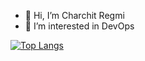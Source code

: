 - 👋 Hi, I’m Charchit Regmi
- 👀 I’m interested in DevOps

[![Top Langs](https://github-readme-stats.vercel.app/api/top-langs/?username=charchit14&layout=donut)](https://github.com/charchit14/github-readme-stats)




<!---
charchit14/charchit14 is a ✨ special ✨ repository because its `README.md` (this file) appears on your GitHub profile.

You can click the Preview link to take a look at your changes.

&nbsp;&nbsp;&nbsp;&nbsp;&nbsp;&nbsp;&nbsp;

[![GitHub Streak](https://github-readme-streak-stats.herokuapp.com/?user=charchit14&theme=dark&locale=en)](https://github.com/charchit14)

![Github Stats](https://github-readme-stats.vercel.app/api?username=charchit14&theme=radical)

![Profile Views](https://komarev.com/ghpvc/?username=charchit14&style=flat-square)

- 🌱 I’m currently learning programming and new tools
- 💞️ I’m looking to collaborate on ...
- 📫 How to reach me ...
- I graduated from IOE, Thapathali Campus in Electronics, Communication, and Information Engineering 
--->
